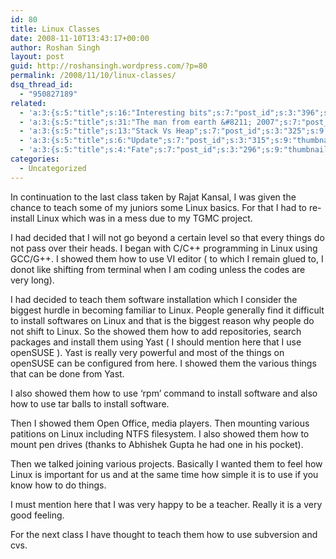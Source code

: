 ```yaml
---
id: 80
title: Linux Classes
date: 2008-11-10T13:43:17+00:00
author: Roshan Singh
layout: post
guid: http://roshansingh.wordpress.com/?p=80
permalink: /2008/11/10/linux-classes/
dsq_thread_id:
  - "950827189"
related:
  - 'a:3:{s:5:"title";s:16:"Interesting bits";s:7:"post_id";s:3:"396";s:9:"thumbnail";s:0:"";}'
  - 'a:3:{s:5:"title";s:31:"The man from earth &#8211; 2007";s:7:"post_id";s:3:"388";s:9:"thumbnail";s:0:"";}'
  - 'a:3:{s:5:"title";s:13:"Stack Vs Heap";s:7:"post_id";s:3:"325";s:9:"thumbnail";s:0:"";}'
  - 'a:3:{s:5:"title";s:6:"Update";s:7:"post_id";s:3:"315";s:9:"thumbnail";s:0:"";}'
  - 'a:3:{s:5:"title";s:4:"Fate";s:7:"post_id";s:3:"296";s:9:"thumbnail";s:0:"";}'
categories:
  - Uncategorized
---
```

In continuation to the last class taken by Rajat Kansal, I was given the chance to teach some of my juniors some Linux basics. For that I had to re-install Linux which was in a mess due to my TGMC project.

I had decided that I will not go beyond a certain level so that every things do not pass over their heads. I began with C/C++ programming in Linux using GCC/G++. I showed them how to use VI editor ( to which I remain glued to, I donot like shifting from terminal when I am coding unless the codes are very long).

I had decided to teach them software installation which I consider the biggest hurdle in becoming familiar to Linux. People generally find it difficult to install softwares on Linux and that is the biggest reason why people do not shift to Linux. So the showed them how to add repositories, search packages and install them using Yast ( I should mention here that I use openSUSE ). Yast is really very powerful and most of the things on openSUSE can be configured from here. I showed them the various things that can be done from Yast.

I also showed them how to use &#8216;rpm&#8217; command to install software and also how to use tar balls to install software.

Then I showed them Open Office, media players. Then mounting various patitions on Linux including NTFS filesystem. I also showed them how to mount pen drives (thanks to Abhishek Gupta he had one in his pocket).

Then we talked joining various projects. Basically I wanted them to feel how Linux is important for us and at the same time how simple it is to use if you know how to do things.

I must mention here that I was very happy to be a teacher. Really it is a very good feeling.

For the next class I have thought to teach them how to use subversion and cvs.